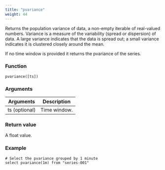 ```yaml
---
title: "pvariance"
weight: 44
---
```


Returns the population variance of data, a non-empty iterable of real-valued numbers. Variance is a measure of the variability (spread or dispersion) of data. A large variance indicates that the data is spread out; a small variance indicates it is clustered closely around the mean.

If no time window is provided it returns the pvariance of the series.

### Function

    pvariance([ts])

### Arguments

 Arguments   | Description
 ----------- | -----------
ts (optional) | Time window.

### Return value

A float value.

### Example

    # Select the pvariance grouped by 1 minute
    select pvariance(1m) from "series-001"
